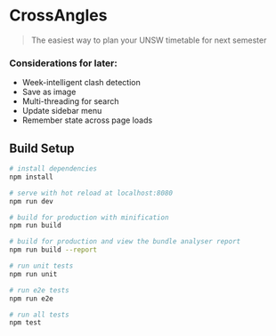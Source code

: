 # CrossAngles

> The easiest way to plan your UNSW timetable for next semester

### Considerations for later:
* Week-intelligent clash detection
* Save as image
* Multi-threading for search
* Update sidebar menu
* Remember state across page loads

## Build Setup

``` bash
# install dependencies
npm install

# serve with hot reload at localhost:8080
npm run dev

# build for production with minification
npm run build

# build for production and view the bundle analyser report
npm run build --report

# run unit tests
npm run unit

# run e2e tests
npm run e2e

# run all tests
npm test
```
